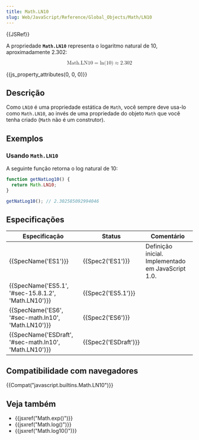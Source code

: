```yaml
---
title: Math.LN10
slug: Web/JavaScript/Reference/Global_Objects/Math/LN10
---
```

{{JSRef}}

A propriedade **`Math.LN10`** representa o logaritmo natural de 10, aproximadamente 2.302:

<math display="block"><semantics><mrow><mstyle mathvariant="monospace"><mi>Math.LN10</mi></mstyle><mo>=</mo><mo lspace="0em" rspace="0em">ln</mo><mo stretchy="false">(</mo><mn>10</mn><mo stretchy="false">)</mo><mo>≈</mo><mn>2.302</mn></mrow><annotation encoding="TeX">\mathtt{\mi{Math.LN10}} = \ln(10) \approx 2.302</annotation></semantics></math>

{{js_property_attributes(0, 0, 0)}}

## Descrição

Como `LN10` é uma propriedade estática de `Math`, você sempre deve usa-lo como `Math.LN10`, ao invés de uma propriedade do objeto `Math` que você tenha criado (`Math` não é um construtor).

## Exemplos

### Usando `Math.LN10`

A seguinte função retorna o log natural de 10:

```js
function getNatLog10() {
  return Math.LN10;
}

getNatLog10(); // 2.302585092994046
```

## Especificações

| Especificação                                                            | Status                       | Comentário                                         |
| ------------------------------------------------------------------------ | ---------------------------- | -------------------------------------------------- |
| {{SpecName('ES1')}}                                                 | {{Spec2('ES1')}}         | Definição inicial. Implementado em JavaScript 1.0. |
| {{SpecName('ES5.1', '#sec-15.8.1.2', 'Math.LN10')}}     | {{Spec2('ES5.1')}}     |                                                    |
| {{SpecName('ES6', '#sec-math.ln10', 'Math.LN10')}}     | {{Spec2('ES6')}}         |                                                    |
| {{SpecName('ESDraft', '#sec-math.ln10', 'Math.LN10')}} | {{Spec2('ESDraft')}} |                                                    |

## Compatibilidade com navegadores

{{Compat("javascript.builtins.Math.LN10")}}

## Veja também

- {{jsxref("Math.exp()")}}
- {{jsxref("Math.log()")}}
- {{jsxref("Math.log10()")}}
